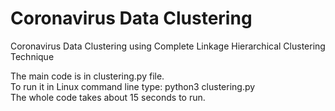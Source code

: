 # Coronavirus Data Clustering
Coronavirus Data Clustering using Complete Linkage Hierarchical Clustering Technique

The main code is in clustering.py file.\
To run it in Linux command line type: python3 clustering.py\
The whole code takes about 15 seconds to run.
